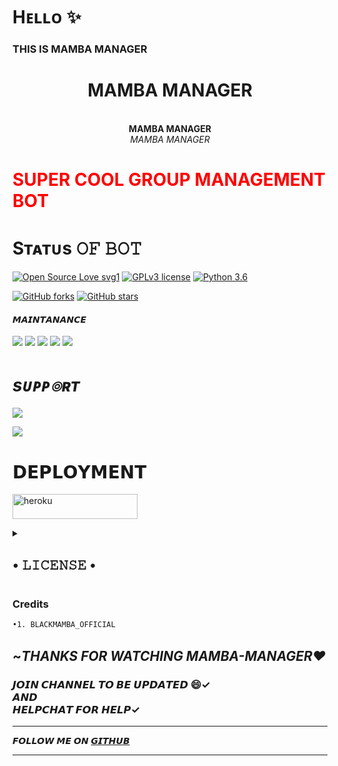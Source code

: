 # Hᴇʟʟᴏ ✨
### THIS IS MAMBA MANAGER
<p align="center"><h1 align="center"><b> MAMBA MANAGER</b></h1></p>
<p align="center">
   <a href="https://t.me/MAMBA_NETWORK">
      </a>
      <br>
   <b>MAMBA MANAGER</b><br>
   <i>MAMBA MANAGER</i>
</p>
<h1 style="color: red">SUPER COOL GROUP MANAGEMENT BOT</h1>



## <h1 align="left">Sᴛᴀᴛᴜs 𝙾𝙵 𝙱𝙾𝚃 </h1> 

[![Open Source Love svg1](https://badges.frapsoft.com/os/v1/open-source.png?v=103)](https://github.com/SUKHPAL443/MAMBA-MANAGER)
[![GPLv3 license](https://img.shields.io/badge/License-GPLv3-blue.svg?&style=flat-square)]( https://github.com/SUKHPAL443/MAMBA-MANAGER#copyright--license)
[![Python 3.6](https://img.shields.io/badge/Python-3.9.6-blue.svg)](https://www.python.org/downloads/release/python-360/)
 <br> 
 
<p align="left">
    <a href="https://github.com/SUKHPAL443/MAMBA-MANAGER/network"><img src="https://img.shields.io/github/forks/SUKHPAL443/MAMBA-MANAGER?style=for-the-badge" alt="GitHub forks" /></a>
    <a href="https://github.com/SUKHPAL443/MAMBA-MANAGER/stargazers"><img src="https://img.shields.io/github/stars/SUKHPAL443/MAMBA-MANAGER?style=for-the-badge" alt="GitHub stars" /></a>
</p>

#### 𝙈𝘼𝙄𝙉𝙏𝘼𝙉𝘼𝙉𝘾𝙀
<p align="left">
    <a href="https://github.com/SUKHPAL443/MAMBA-MANAGER"> <img src="https://img.shields.io/github/repo-size/SUKHPAL443/MAMBA-MANAGER?color=orange&logo=github&logoColor=green&style=for-the-badge" /></a>
    <a href="https://github.com/SUKHPAL443/MAMBA-MANAGER/commits/prince"> <img src="https://img.shields.io/github/last-commit/SUKHPAL443/MAMBA-MANAGER?color=brown&logo=github&logoColor=green&style=for-the-badge" /></a>
    <a href="https://github.com/SUKHPAL443/MAMBA-MANAGER/issues"> <img src="https://img.shields.io/github/issues/SUKHPAL443/MAMBA-MANAGER?color=blueviolet&logo=github&logoColor=green&style=for-the-badge" /></a>
    <a href="https://github.com/SUKHPAL443/MAMBA-MANAGER/network/members"> <img src="https://img.shields.io/github/forks/SUKHPAL443/MAMBA-MANAGER?color=red&logo=github&logoColor=green&style=for-the-badge" /></a>
    <a href="https://pypi.org/project/Telethon/"> <img src="https://img.shields.io/pypi/v/telethon?color=yellow&label=telethon&logo=python&logoColor=green&style=for-the-badge" /></a>
</p>

# <i><b> sᴜᴘᴘ๏ʀᴛ </b></i>

<a href="https://telegram.me/MAMBA_X_SUPPORT" target="_blank"><img src="https://img.shields.io/badge/Join-MAMBA_X_SUPPORT-yellow.svg?style=for-the-badge&logo=Telegram"></a>

<a href="https://telegram.me/MAMBA-NETWORK" target="_blank"><img src="https://img.shields.io/badge/Join-MAMBA_X_SUPPORT-brown.svg?style=for-the-badge&logo=Telegram"></a>

# 𝗗𝗘𝗣𝗟𝗢𝗬𝗠𝗘𝗡𝗧
<a href="https://heroku.com/deploy?template=https://github.com/SUKHPAL443/MAMBA-MANAGER" target="_blank"><img src="https://img.shields.io/badge/DEPLOY%20TO%20HEROKU-black?style=for-the-badge&logo=heroku" 
height="40px" width="200px" alt="heroku" /></a>
    
    

 <details><summary> <h2>• 𝙻𝙸𝙲𝙴𝙽𝚂𝙴 •</h2> </summary>

![](https://www.gnu.org/graphics/gplv3-or-later.png)

Copyright (C) 2021 MAMBA-MANAGER

Poject [MAMBA](https://github.com/MAMBA-MANAGER) is free software: you can redistribute it and/or modify
it under the terms of the GNU General Public License as published by
the Free Software Foundation, either version 3 of the License, or
(at your option) any later version.

This program is distributed in the hope that it will be useful,
but WITHOUT ANY WARRANTY; without even the implied warranty of
MERCHANTABILITY or FITNESS FOR A PARTICULAR PURPOSE.  See the
GNU General Public License for more details.

You should have received a copy of the GNU General Public License
along with this program. If not, see <https://www.gnu.org/licenses/>.

Released under [GNU](/LICENSE) by [SUKHI](https://github.com/BLACKMAMBA_OFFICIAL) .

</details>

<h3> Credits  </h3>

```sh
•1. BLACKMAMBA_OFFICIAL
```



## ~*THANKS FOR WATCHING MAMBA-MANAGER❤️* 

### 𝙅𝙊𝙄𝙉 𝘾𝙃𝘼𝙉𝙉𝙀𝙇 𝙏𝙊 𝘽𝙀 𝙐𝙋𝘿𝘼𝙏𝙀𝘿 😄✓ <br> 𝘼𝙉𝘿 <br> 𝙃𝙀𝙇𝙋𝘾𝙃𝘼𝙏 𝙁𝙊𝙍 𝙃𝙀𝙇𝙋✓

<hr>

𝙁𝙊𝙇𝙇𝙊𝙒 𝙈𝙀 𝙊𝙉 [𝙂𝙄𝙏𝙃𝙐𝘽](https://github.com/SUKHPAL443)

<hr>
